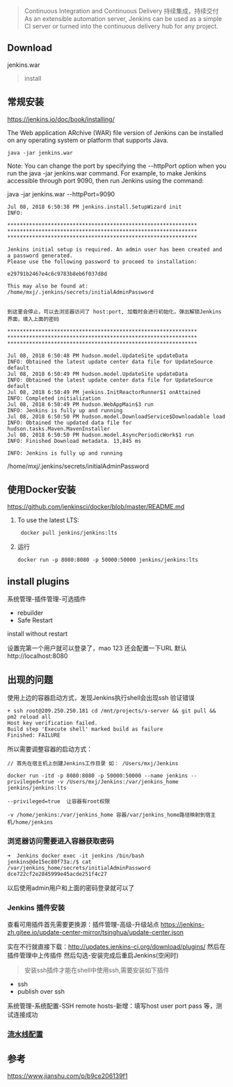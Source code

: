 > Continuous Integration and Continuous Delivery 持续集成，持续交付
As an extensible automation server, Jenkins can be used as a simple CI server or turned into the continuous delivery hub for any project.

## Download
jenkins.war

> install
## 常规安装
https://jenkins.io/doc/book/installing/

The Web application ARchive (WAR) file version of Jenkins can be installed on any operating system or platform that supports Java.
```
java -jar jenkins.war
```

Note:
You can change the port by specifying the --httpPort option when you run the java -jar jenkins.war command. For example, to make Jenkins accessible through port 9090, then run Jenkins using the command:

java -jar jenkins.war --httpPort=9090
```
Jul 08, 2018 6:50:38 PM jenkins.install.SetupWizard init
INFO: 

*************************************************************
*************************************************************
*************************************************************

Jenkins initial setup is required. An admin user has been created and a password generated.
Please use the following password to proceed to installation:

e29791b2467e4c6c9783b8eb6f037d8d

This may also be found at: /home/mxj/.jenkins/secrets/initialAdminPassword


到这里会停止，可以去浏览器访问了 host:port, 加载时会进行初始化，弹出解锁Jenkins 界面，填入上面的密码

*************************************************************
*************************************************************
*************************************************************

Jul 08, 2018 6:50:48 PM hudson.model.UpdateSite updateData
INFO: Obtained the latest update center data file for UpdateSource default
Jul 08, 2018 6:50:49 PM hudson.model.UpdateSite updateData
INFO: Obtained the latest update center data file for UpdateSource default
Jul 08, 2018 6:50:49 PM jenkins.InitReactorRunner$1 onAttained
INFO: Completed initialization
Jul 08, 2018 6:50:49 PM hudson.WebAppMain$3 run
INFO: Jenkins is fully up and running
Jul 08, 2018 6:50:50 PM hudson.model.DownloadService$Downloadable load
INFO: Obtained the updated data file for hudson.tasks.Maven.MavenInstaller
Jul 08, 2018 6:50:50 PM hudson.model.AsyncPeriodicWork$1 run
INFO: Finished Download metadata. 13,845 ms

INFO: Jenkins is fully up and running

```

/home/mxj/.jenkins/secrets/initialAdminPassword

## 使用Docker安装
https://github.com/jenkinsci/docker/blob/master/README.md

1. To use the latest LTS: 
   ```
    docker pull jenkins/jenkins:lts
   ```
2. 运行
   ```
   docker run -p 8080:8080 -p 50000:50000 jenkins/jenkins:lts
   ```

## install plugins
系统管理-插件管理-可选插件
* rebuilder
* Safe Restart

install without restart

设置完第一个用户就可以登录了，mao 123   还会配置一下URL 默认http://localhost:8080

## 出现的问题
使用上边的容器启动方式，发现Jenkins执行shell会出现ssh 验证错误
```
+ ssh root@209.250.250.181 cd /mnt/projects/s-server && git pull && pm2 reload all
Host key verification failed.
Build step 'Execute shell' marked build as failure
Finished: FAILURE
```

所以需要调整容器的启动方式：
```
// 首先在宿主机上创建Jenkins工作目录 如： /Users/mxj/Jenkins

docker run -itd -p 8080:8080 -p 50000:50000 --name jenkins --privileged=true -v /Users/mxj/Jenkins:/var/jenkins_home jenkins/jenkins:lts

--privileged=true  让容器有root权限

-v /home/jenkins:/var/jenkins_home 容器/var/jenkins_home路径映射到宿主机/home/jenkins
```

### 浏览器访问需要进入容器获取密码
```
➜  Jenkins docker exec -it jenkins /bin/bash
jenkins@de15ec80f73a:/$ cat /var/jenkins_home/secrets/initialAdminPassword
dce722cf2e2845999e45acde251f4c27
```
以后使用admin用户和上面的密码登录就可以了

### Jenkins 插件安装
查看可用插件首先需要更换源：插件管理-高级-升级站点 https://jenkins-zh.gitee.io/update-center-mirror/tsinghua/update-center.json

实在不行就直接下载：http://updates.jenkins-ci.org/download/plugins/ 然后在插件管理中上传插件
然后勾选-安装完成后重启Jenkins(空闲时)

> 安装ssh插件才能在shell中使用ssh,需要安装如下插件
- ssh
- publish over ssh

系统管理-系统配置-SSH remote hosts-新增：填写host user port pass 等，测试连接成功


### [流水线配置](./note.md)


## 参考
https://www.jianshu.com/p/b9ce206139f1

